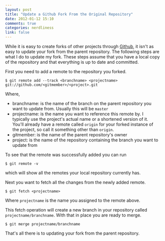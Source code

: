 ```yaml
---
layout: post
title: "Update a Github Fork From the Original Repository"
date: 2012-01-12 15:10
comments: true
categories: nerdliness
link: false
---
```

While it is easy to create forks of other projects through [Github](http://github.com "Github"), it isn't as easy to update your fork from the parent repository. The following steps are what I do to update my fork. These steps assume that you have a local copy of the repository and that everything is up to date and committed.

First you need to add a remote to the repository you forked.

    $ git remote add --track <branchname> <projectname> git://github.com/<gitmember>/<project>.git

Where,

* branchname: is the name of the branch on the parent repository you want to update from. Usually this will be `master`
* projectname: is the name you want to reference this remote by. I typically use the project's actual name or a shortened version of it. You'll already have a remote called `origin` for your forked instance of the project, so call it something other than `origin`.
* gitmember: is the name of the parent repository's owner
* project: is the name of the repository containing the branch you want to update from

To see that the remote was successfully added you can run

    $ git remote -v

which will show all the remotes your local repository currently has.

Next you want to fetch all the changes from the newly added remote.

    $ git fetch <projectname>

Where `projectname` is the name you assigned to the remote above. 

This fetch operation will create a new branch in your repository called `projectname/branchname`. With that in place you are ready to merge.

    $ git merge projectname/branchname

That's all there is to updating your fork from the parent repository.